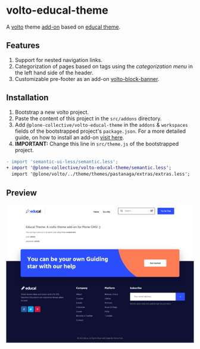 # volto-educal-theme

A [volto](https://plone.org/what-is-plone/volto) theme [add-on](https://6.dev-docs.plone.org/volto/addons/index.html) based on [educal theme](https://themeforest.net/item/educal-online-learning-and-education-vue-js-template/37099827).

## Features

1. Support for nested navigation links.
1. Categorization of pages based on tags using the _categorization menu_ in the left hand side of the header.
1. Customizable pre-footer as an add-on [volto-block-banner](https://github.com/collective/volto-block-banner).

## Installation

1. Bootstrap a new volto project.
1. Paste the content of this project in the `src/addons` directory.
1. Add `@plone-collective/volto-educal-theme` in the `addons` & `workspaces` fields of the bootstrapped project's `package.json`. For a more detailed guide, on how to install an add-on [visit here](https://6.dev-docs.plone.org/volto/addons/index.html#loading-addon-configuration).
1. **IMPORTANT:** Change this line in `src/theme.js` of the bootstrapped project.

```diff
- import 'semantic-ui-less/semantic.less';
+ import '@plone-collective/volto-educal-theme/semantic.less';
  import '@plone/volto/../theme/themes/pastanaga/extras/extras.less';
```

## Preview

![image](/assets/github/preview.png)
